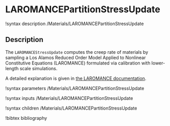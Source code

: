 # LAROMANCEPartitionStressUpdate

!syntax description /Materials/LAROMANCEPartitionStressUpdate

## Description

The `LAROMANCEStressUpdate` computes the creep rate of materials by sampling a Los
Alamos Reduced Order Model Applied to Nonlinear Constitutive Equations (LAROMANCE)
formulated via calibration with lower-length scale simulations.

A detailed explanation is given in [the LAROMANCE documentation](/LAROMANCE.md).

!syntax parameters /Materials/LAROMANCEPartitionStressUpdate

!syntax inputs /Materials/LAROMANCEPartitionStressUpdate

!syntax children /Materials/LAROMANCEPartitionStressUpdate

!bibtex bibliography
